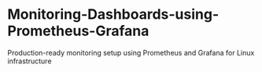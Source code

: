 # Monitoring-Dashboards-using-Prometheus-Grafana
Production-ready monitoring setup using Prometheus and Grafana for Linux infrastructure
